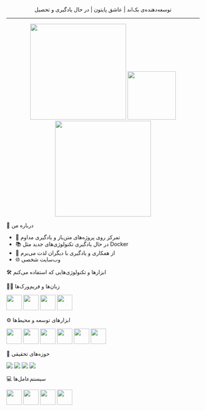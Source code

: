 <p align="center">
  توسعه‌دهنده‌ی بک‌اند | عاشق پایتون | در حال یادگیری و تحصیل  
</p>

---
<p align="center">
  <!-- سمت چپ -->
  <img src="https://media0.giphy.com/media/v1.Y2lkPTc5MGI3NjExdHRoczN2aDNyc2VjOTEzdDY0eGpoYWdwdDJtYWZhb2t0OGV4cWFhbiZlcD12MV9pbnRlcm5hbF9naWZfYnlfaWQmY3Q9Zw/l4KhQo2MESJkc6QbS/giphy.gif" width="250"/>

  <img src="https://media0.giphy.com/media/v1.Y2lkPTc5MGI3NjExbGl3Nmd2M28wenF2ajdrdHRkdzd0eDFlNGE4dGM1Z2t4MDRiNWJxciZlcD12MV9pbnRlcm5hbF9naWZfYnlfaWQmY3Q9Zw/11ZSwQNWba4YF2/giphy.gif" width="126"/>
  <!-- وسط -->
  <img src="https://media2.giphy.com/media/v1.Y2lkPTc5MGI3NjExaXF2MWNvYTN4NGw1cW9uZmZyNTExNTVvZTMxdG10ZjBwcTdqMHB2eCZlcD12MV9pbnRlcm5hbF9naWZfYnlfaWQmY3Q9Zw/Vcdbi5o470i9FACaZO/giphy.gif" width="250"/>

  <!-- سمت راست -->
</p>



🧠 درباره من

- 🎯 تمرکز روی پروژه‌های متن‌باز و یادگیری مداوم  
- 📚 در حال یادگیری تکنولوژی‌های جدید مثل Docker  
- 💬 از همکاری و یادگیری با دیگران لذت می‌برم
- 🌐 وب‌سایت شخصی
  
🛠 ابزارها و تکنولوژی‌هایی که استفاده می‌کنم

👨‍💻 زبان‌ها و فریم‌ورک‌ها
<p align="left">
  <img src="https://cdn.jsdelivr.net/gh/devicons/devicon/icons/python/python-original.svg" width="40" />
  <img src="https://cdn.jsdelivr.net/gh/devicons/devicon/icons/csharp/csharp-original.svg" width="40" />
  <img src="https://cdn.jsdelivr.net/gh/devicons/devicon/icons/django/django-plain.svg" width="40" />
  <img src="https://cdn.jsdelivr.net/gh/devicons/devicon/icons/dot-net/dot-net-original.svg" width="40" />
</p>

⚙️ ابزارهای توسعه و محیط‌ها
<p align="left">
  <img src="https://cdn.jsdelivr.net/gh/devicons/devicon/icons/docker/docker-original.svg" width="40" />
  <img src="https://cdn.jsdelivr.net/gh/devicons/devicon/icons/nginx/nginx-original.svg" width="40" />
  <img src="https://cdn.jsdelivr.net/gh/devicons/devicon/icons/apache/apache-original.svg" width="40" />
  <img src="https://cdn.jsdelivr.net/gh/devicons/devicon/icons/pycharm/pycharm-original.svg" width="40" />
  <img src="https://cdn.jsdelivr.net/gh/devicons/devicon/icons/vscode/vscode-original.svg" width="40" />
  <img src="https://cdn.jsdelivr.net/gh/devicons/devicon/icons/visualstudio/visualstudio-plain.svg" width="40" />
</p>

🧠 حوزه‌های تحقیقی
<p align="left">
  <img src="https://img.shields.io/badge/NLP-%23ffa500?style=flat&logo=semantic-web&logoColor=white" />
  <img src="https://img.shields.io/badge/Image_Processing-%2300bfff?style=flat&logo=opencv&logoColor=white" />
  <img src="https://img.shields.io/badge/Speech-%23ff69b4?style=flat&logo=audacity&logoColor=white" />
  <img src="https://img.shields.io/badge/Recognition-%2300cc66?style=flat&logo=ai&logoColor=white" />
</p>

💻 سیستم‌عامل‌ها
<p align="left">
  <img src="https://cdn.jsdelivr.net/gh/devicons/devicon/icons/windows8/windows8-original.svg" width="40" />
  <img src="https://cdn.jsdelivr.net/gh/devicons/devicon/icons/linux/linux-original.svg" width="40" />
  <img src="https://cdn.jsdelivr.net/gh/devicons/devicon/icons/ubuntu/ubuntu-plain.svg" width="40" />
  <img src="https://cdn.jsdelivr.net/gh/devicons/devicon/icons/debian/debian-original.svg" width="40" />
</p>

<!--

📊 آمار فعالیت من در GitHub

![GitHub Stats](https://github-readme-stats.vercel.app/api?username=Always-Learningeek&show_icons=true&theme=tokyonight)
![Top Langs](https://github-readme-stats.vercel.app/api/top-langs/?username=Always-Learningeek&layout=compact&theme=tokyonight)

---

🏆 تروفی‌های فعالیت

[![trophy](https://github-profile-trophy.vercel.app/?username=Always-Learningeek&theme=darkhub&row=1&column=7)](https://github.com/ryo-ma/github-profile-trophy)

---

📫 ارتباط با من

<p align="left">
  <a href="mailto:youremail@example.com"><img src="https://img.shields.io/badge/Email-D14836?style=flat&logo=gmail&logoColor=white"/></a>
  <a href="https://linkedin.com/in/YourUsername"><img src="https://img.shields.io/badge/LinkedIn-0077B5?style=flat&logo=linkedin&logoColor=white"/></a>
  <a href="https://twitter.com/YourUsername"><img src="https://img.shields.io/badge/Twitter-1DA1F2?style=flat&logo=twitter&logoColor=white"/></a>
</p>
-->
